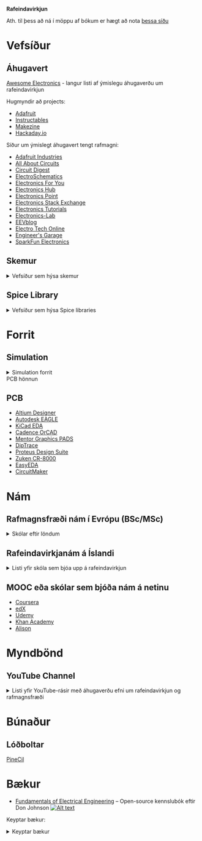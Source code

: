 **Rafeindavirkjun**

Ath. til þess að ná í möppu af bókum er hægt að nota [þessa síðu](https://download-directory.github.io/)


# Vefsíður

## Áhugavert

[Awesome Electronics](https://github.com/kitspace/awesome-electronics) - langur listi af ýmislegu áhugaverðu um rafeindavirkjun

Hugmyndir að projects:
- [Adafruit](https://adafruit.com)
- [Instructables](https://instructables.com/tag/type-id/category-technology/)
- [Makezine](https://makezine.com/category/electronics/)
- [Hackaday.io](https://hackaday.io)

Síður um ýmislegt áhugavert tengt rafmagni:
- [Adafruit Industries](https://www.adafruit.com)
- [All About Circuits](https://www.allaboutcircuits.com)
- [Circuit Digest](https://circuitdigest.com)
- [ElectroSchematics](https://www.electroschematics.com)
- [Electronics For You](https://electronicsforu.com)
- [Electronics Hub](https://www.electronicshub.org)
- [Electronics Point](https://www.electronicspoint.com)
- [Electronics Stack Exchange](https://electronics.stackexchange.com)
- [Electronics Tutorials](https://www.electronics-tutorials.ws)
- [Electronics-Lab](https://www.electronics-lab.com)
- [EEVblog](https://www.eevblog.com)
- [Electro Tech Online](https://www.electro-tech-online.com)
- [Engineer's Garage](https://www.engineersgarage.com)
- [SparkFun Electronics](https://www.sparkfun.com)

## Skemur

<details>
<summary> Vefsíður sem hýsa skemur </summary>

- [EL34World](https://el34world.com/)
- [Music Electronics Forum](https://music-electronics-forum.com)
- [EEWeb](https://www.eeweb.com/)
- [CircuitLab](https://www.circuitlab.com/)
- [Circuit Diagram](https://www.circuit-diagram.org/)
- [Schematics.com](https://www.schematics.com/)
- [Electroschematics](https://www.electroschematics.com/)
- [Discover Circuits](http://www.discovercircuits.com/)
- [Circuit Finder](https://www.circuit-finder.com/)
- [Free Electronic Circuits](http://www.free-electronic-circuits.com/)
- [Circuit Digest](https://circuitdigest.com/)
- [Build Electronic Circuits](https://www.build-electronic-circuits.com/)

</details>



## Spice Library

<details>
<summary> Vefsíður sem hýsa Spice libraries </summary>
* [YouSpice](https://www.youspice.com/links-to-spice-libraries/)
* [LT Wiki](https://ltwiki.org/?title=Components_Library_and_Circuits)
* [Cordell](https://www.cordellaudio.com/book/spice_models.shtml)
* [KiCad Spice Library](https://github.com/kicad-spice-library/KiCad-Spice-Library)
* [Analog.com](https://www.analog.com/en/design-center/simulation-models/spice-models.html)
* [Vishay](https://www.vishay.com/en/how/design-support-tools/)
* [MicroChip Spice Models](https://www.microchip.com/en-us/document-listing?docCategory=boarddesignfiles/spicemodels)
* [MicroChip Spice Models 2](https://www.microsemi.com/document-portal/cat_view/56661-internal-documents/5674-spice-datasheets)
* [Little Fuse](https://www.littelfuse.com/technical-resources/spice-models.aspx)
* [Kyocera](https://www.kyocera-avx.com/design-tools/spice-models/)
</details>



# Forrit

## Simulation

<details>
<summary> Simulation forrit </summary>
* [MATLAB](https://www.mathworks.com/products/matlab.html)
* [LTSpice](https://www.analog.com/en/design-center/design-tools-and-calculators/ltspice-simulator.html)
* [Livespice](http://www.livespice.org/)
* [Multisim](https://www.multisim.com/)
* [PSpice](https://www.pspice.com/)
* [KiCad](https://www.kicad.org/)
* [Autocad Electrical](https://www.autodesk.com/products/autocad/included-toolsets/autocad-electrical)
* [ANSYS](https://www.ansys.com/products/electronics)
* [PowerWorld](https://www.powerworld.com/products/simulator/overview)
</details>
<summary> PCB hönnun </summary>

## PCB
- [Altium Designer](https://www.altium.com/)
- [Autodesk EAGLE](https://www.autodesk.com/products/eagle/overview)
- [KiCad EDA](https://kicad-pcb.org/)
- [Cadence OrCAD](https://www.orcad.com/)
- [Mentor Graphics PADS](https://www.pads.com/)
- [DipTrace](https://www.diptrace.com/)
- [Proteus Design Suite](https://www.labcenter.com/)
- [Zuken CR-8000](https://www.zuken.com/en/product/cr-8000/)
- [EasyEDA](https://easyeda.com/)
- [CircuitMaker](https://circuitmaker.com/)
</details>

# Nám

## Rafmagnsfræði nám í Evrópu (BSc/MSc)

<details>
<summary> Skólar eftir löndum </summary>

- **Sviss**
  - [ETH Zurich](https://www.ethz.ch/en.html)
  - [EPFL - Ecole Polytechnique Federale de Lausanne](https://www.epfl.ch/en/)
- **Þýskaland**
  - [Technical University of Munich](https://www.tum.de/en/)
  - [RWTH Aachen University](https://www.rwth-aachen.de/)
- **Holland**
  - [Delft University of Technology](https://www.tudelft.nl/en/)
- **Svíþjóð**
  - [KTH Royal Institute of Technology](https://www.kth.se/en)
- **Belgía**
  - [KU Leuven](https://www.kuleuven.be/english/)
- **Danmörk**
  - [Technical University of Denmark](https://www.dtu.dk/english)
- **Ítalía**
  - [Politecnico di Milano](https://www.polimi.it/en/)
- **Frakkland**
  - [Ecole Polytechnique](https://www.polytechnique.edu/)

</details>

## Rafeindavirkjanám á Íslandi

<details>
<summary>Listi yfir skóla sem bjóa upp á rafeindavirkjun</summary>

Hér er hægt að sjá uppröðun á áföngum hjá þeim framhaldsskólum sem hafa grunndeild rafiðna:

[Fjölbrautaskólanum í Breiðholti](http://www.fb.is/rafvirkjabraut)

[Tækniskólanum](http://www.tskoli.is/skolar/raftaekniskolinn)

[Iðnskólanum í Hafnarfirði](http://www.idnskolinn.is/mc/namid/um-rafidnir/ "Iðnskólinn í Hafnarfirði")

[Verkmenntaskólanum á Akureyri](http://www.vma.is/is/moya/page/o_grunndeild_rafidna)

[Menntaskólanum á Ísafirði](http://www.fvi.is/namid/grunnnam_rafidna/)

[Verkmenntaskólanum Austurlandi](http://www.va.is/is/moya/page/grunnnam-rafidna-gr-)

[Fjölbrautaskóla Suðurnesja](http://www.fss.is/index.php/grunnnam-rafidhna-gr-80-ein "Grunndeild rafiðna á Suðurnesjum")

[Fjölbrautaskóla Vesturlands á Akranesi](http://www.fva.is/raf/)

[Framhaldsskólanum í Vestmannaeyjum](http://www.fiv.is/default.asp?sid_id=27420&tId=1&Tre_Rod=001|002|006|001|&qsr "Grunndeild rafiðna í Vestmannaeyjum")

[Fjölbrautaskólanum á Suðurlandi](http://www2.fsu.is/index.php/namsbrautirhuldar/1360-grunnnam-rafiena-gr)

</details>

## MOOC eða skólar sem bjóða nám á netinu
- [Coursera](https://www.coursera.org)
- [edX](https://www.edx.org)
- [Udemy](https://www.udemy.com)
- [Khan Academy](https://www.khanacademy.org)
- [Alison](https://alison.com)

# Myndbönd

## YouTube Channel

<details>
<summary>Listi yfir YouTube-rásir með áhugaverðu efni um rafeindavirkjun og rafmagnsfræði</summary>

- [Eugene Khutoryansky](https://www.youtube.com/@EugeneKhutoryansky): Eðlisfræði, rafmagnsfræði og stærðfræði sýnimyndbönd til að gera viðfangsefnin aðgengilegri.
- [ElectroBOOM](https://www.youtube.com/@ElectroBOOM): Áhugaverð kennslumyndbönd um rafmagnsfræði með grín-ívafi.
- [EEVBlog](https://www.youtube.com/@EEVblog): Rafmagnsfræðingur með vídeó-blogg, kennslymyndbönd og gagnrýni um búnað og fleira.
- [BigClive](https://www.youtube.com/@bigclivedotcom): Ítarleg myndbönd sem brjóta niður búnað og mikið um '*reverse engineering*'.
- [Adafruit Industries](https://www.youtube.com/@adafruit): DIY rafmagnsbúnaður, kennslumyndbönd og annað frá stærsta open-source *harðbúnaðar*-fyrirtæki heims.
- [GreatScott](https://www.youtube.com/@greatscottlab): DIY rafmagns verkefni, kennslumyndbönd og tilraunir.
- [Ben Heck](https://www.youtube.com/@BenHeckHacks): Sýnidæmi um skapandi rafmagnsbúnað, hökk, modd og fleira.
- [ElectronicsNmore](https://www.youtube.com/@electronicsNmore): Ítarleg DIY verkefni, gagnrýni um búnað og góðar útskýringar.
- [Tech Ideas](https://www.youtube.com/@TechIdeasAG): Áhugaverð og stundum einstakur búnaður og tæki (e. gadgets), einnig DIY verkefni.
- [Tech Ingredients](https://www.youtube.com/@TechIngredients): Flókin tæknileg hugtök brotin niður í auðskiljanleg myndbönd.
- [Julian Lett](https://www.youtube.com/@JulianIlett): DIY, gagnrýni og fleira.
- [Andreas Spiess](https://www.youtube.com/@AndreasSpiess): allskyns efni - mikið um IoT og SBc tölvur.
- [Sparkfun](https://www.youtube.com/@sparkfun): Kennslumyndbönd, DIY og græjur frá stóru rafmagnsfyrirtæki.
- [Afrotechmods](https://www.youtube.com/user/Afrotechmods): Skemmtileg og áhugaverð rafmagns verkefni og kennslumyndbönd fyrir fólk á öllum stigum skilnings.
- [mikeselectricstuff](https://www.youtube.com/user/mikeselectricstuff): *Teardown* af rafeindabúnaði en einnig mikið um *vintage* búnað.
- [The Signal Path](https://www.youtube.com/user/TheSignalPathBlog): Ítarleg myndbönd, kennslumyndbönd og umfjöllun um advanced rafmagnsfræði.
- [All About Circuits](https://www.youtube.com/user/AllAboutCircuitsECM): Fréttir, kennslymyndbönd, greinar og fleira.
- [Robert Feranec](https://www.youtube.com/user/matarofe): Myndbönd um harware hönnun, þá sérstaklega PCB hönnun og layout.
- [AddOhms](https://www.youtube.com/user/AddOhms): Rafmagnsfræði kennslumyndbönd fyrir byrjendur og lengra komna.
- [Chris Gammell's Analog Life](https://www.youtube.com/user/ChrisGammell): Umfjöllum um real-life notkun og vandamál í hliðrænni hönnun.
- [EEs Talk Tech](https://www.youtube.com/channel/UCZ6WV7VfZfZIOP4RdOV7P5Q): Rafmagnsfærði hlaðvarp frá verkfræðingum Keysight.
- [Electronoobs](https://www.youtube.com/user/Electronoobs): Allskyns myndbönd um rafmagnsfræði, frá einföldu í flókið.
- [Jeremy Fielding](https://www.youtube.com/user/jeremyfieldingsr): Aðallega verkfræði og vélaverkfræði en einnig myndbönd um rafmagnsfræði.
- [The Post Apocalyptic Inventor](https://www.youtube.com/user/TPAIvideos): DIY rafmagnstæki, mikið um endurnýtingu tækja.
- [Bald Engineer](https://www.youtube.com/user/baldengineer): Tutorials and project guides that focus
- [Engineering Explained](https://www.youtube.com/user/EngineeringExplained): Ítarleg myndbönd um bifvélavirkjun og rafmagnsfræði og grunnatriiði þess.
- [Frank Makes](https://www.youtube.com/user/FrankMakes): Samblanda af viðarsmiði og rafmagnsfræði, vel smíðuð DIY verkefni.
- [Ben Eater](https://www.youtube.com/user/eaterbc): Ítarleg myndbönd um tölvunarfræði og rafmagnsfræði, kennslymyndbönd um smíði á brauðbretti.
- [MJLorton](https://www.youtube.com/user/mjlorton)
- [jkgamm041](https://www.youtube.com/user/jkgamm041)
- [EcProjects](https://www.youtube.com/user/EcProjects)
- [Photonvids](https://www.youtube.com/user/Photonvids)
- [sdgelectronics](https://www.youtube.com/user/sdgelectronics)
- [paceworldwide](https://www.youtube.com/user/paceworldwide)
</details>

# Búnaður
## Lóðboltar
[PineCil](https://pine64.com/product/pinecil-smart-mini-portable-soldering-iron/)

# Bækur

- [Fundamentals of Electrical Engineering](https://www.ece.rice.edu/~dhj/courses/elec241/col10040.pdf) – Open-source kennslubók eftir Don Johnson [![Alt text](https://camo.githubusercontent.com/3481414765df8f5f81444651c05cdf78325f0ede49471c53d29dffd443090eba/68747470733a2f2f6a617977636a6c6f76652e6769746875622e696f2f73622f69636f2f6d696e2d6f73732e737667)](https://opensource.com/)

Keyptar bækur:
<details>
  <summary> Keyptar bækur </summary>

- [Mims III, Getting Started in Electronics](https://www.amazon.com/Getting-Started-Electronics-Forrest-Mims/dp/0945053282)
- [Geier, How to Diagnose & Fix Everything Electronic](https://www.amazon.com/How-Diagnose-Everything-Electronic-Second/dp/0071744223)
- [Kybett & Boysen, All New Electronics Self-Teaching Guide](https://www.amazon.com/All-New-Electronics-Self-Teaching-Guide/dp/1118217322)
- ["The Art of Electronics" by Paul Horowitz and Winfield Hill](https://www.amazon.com/Art-Electronics-Paul-Horowitz/dp/0521809266)
- ["Practical Electronics for Inventors" by Paul Scherz and Simon Monk](https://www.amazon.com/Practical-Electronics-Inventors-Fourth-Scherz/dp/1259587541)
- ["Learning the Art of Electronics" by Thomas C. Hayes and Paul Horowitz](https://www.amazon.com/Learning-Art-Electronics-Hands-On-Engineering/dp/0521177235)
- ["Make: Electronics" by Charles Platt](https://www.amazon.com/Make-Electronics-Components-Experiment-Electronic/dp/1680450263)
- ["Getting Started in Electronics" by Forrest M. Mims III](https://www.amazon.com/Getting-Started-Electronics-Forrest-Mims/dp/0945053282)
- ["Electronic Devices and Circuit Theory" by Robert L. Boylestad and Louis Nashelsky](https://www.amazon.com/Electronic-Devices-Circuit-Theory-11th/dp/0132622262)
- ["Microelectronic Circuits" by Adel S. Sedra and Kenneth C. Smith](https://www.amazon.com/Microelectronic-Circuits-Oxford-Series-Electricalelectronics/dp/0199339139)
</details>


